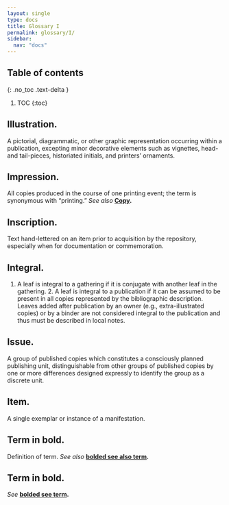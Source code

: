 ```yaml
---
layout: single
type: docs
title: Glossary I
permalink: glossary/I/
sidebar:
  nav: "docs"
---
```


## Table of contents
{: .no_toc .text-delta }

1. TOC
{:toc}
## **Illustration.**
A pictorial, diagrammatic, or other graphic representation occurring within a publication, excepting minor decorative elements such as vignettes, head- and tail-pieces, historiated initials, and printers’ ornaments.

## **Impression.**
All copies produced in the course of one printing event; the term is synonymous with “printing.” *See also* **[Copy](DCRMR/glossary/Letter/#Copy).** 

## **Inscription.**
Text hand-lettered on an item prior to acquisition by the repository, especially when for documentation or commemoration. 

## **Integral.**

1. A leaf is integral to a gathering if it is conjugate with another leaf in the gathering. 2. A leaf is integral to a publication if it can be assumed to be present in all copies represented by the bibliographic description. Leaves added after publication by an owner (e.g., extra-illustrated copies) or by a binder are not considered integral to the publication and thus must be described in local notes.

## **Issue.**
A group of published copies which constitutes a consciously planned publishing unit, distinguishable from other groups of published copies by one or more differences designed expressly to identify the group as a discrete unit.

## **Item.**
A single exemplar or instance of a manifestation.

## **Term in bold.** 
Definition of term. *See also* **[bolded see also term](/DCRMR/glossary/Letter/#bolded-see-also-term).**

## **Term in bold.**
*See* **[bolded see term](/DCRMR/glossary/Letter/#bolded-see-also-term).**

